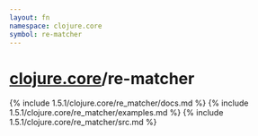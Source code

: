 ```yaml
---
layout: fn
namespace: clojure.core
symbol: re-matcher
---
```


# [clojure.core](../)/re-matcher

{% include 1.5.1/clojure.core/re_matcher/docs.md %}
{% include 1.5.1/clojure.core/re_matcher/examples.md %}
{% include 1.5.1/clojure.core/re_matcher/src.md %}

